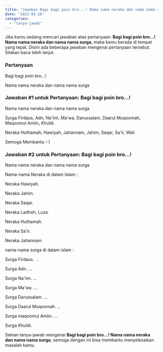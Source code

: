 ```yaml
---
title: "Jawaban Bagi bagi poin bro...! Nama nama neraka dan nama nama surga"
date: "2022-03-28"
categories: 
  - "tanya-jawab"
---
```


Jika kamu sedang mencari jawaban atas pertanyaan: **Bagi bagi poin bro...! Nama nama neraka dan nama nama surga**, maka kamu berada di tempat yang tepat. Disini ada beberapa jawaban mengenai pertanyaan tersebut. Silakan baca lebih lanjut.

### Pertanyaan

Bagi bagi poin bro...!  
  
Nama nama neraka dan nama nama surga

### Jawaban #1 untuk Pertanyaan: Bagi bagi poin bro...!  
  
Nama nama neraka dan nama nama surga

Surga Firdaus, Adn, Na'iim, Ma'wa, Darussalam, Daarul Muqoomah, Maqoomul Amiin, Khuldi.

Neraka Huthamah, Hawiyah, Jahannam, Jahim, Saqar, Sa'ir, Wail

Semoga Membantu :-)

### Jawaban #2 untuk Pertanyaan: Bagi bagi poin bro...!  
  
Nama nama neraka dan nama nama surga

Nama-nama Neraka di dalam Islam :  

Neraka Hawiyah.

Neraka Jahim.

Neraka Saqar.

Neraka Ladhoh, Luza.

Neraka Huthamah.

Neraka Sa'ir.

Neraka Jahannam.

nama-nama surga di dalam islam :

Surga Firdaus.  ..

Surga Adn. ...

Surga Na'iim. ...

Surga Ma'wa. ...

Surga Darussalam. ...

Surga Daarul Muqoomah. ...

Surga maqoomul Amiin. ...

Surga Khuldi.

Sekian tanya-jawab mengenai **Bagi bagi poin bro...! Nama nama neraka dan nama nama surga**, semoga dengan ini bisa membantu menyelesaikan masalah kamu.
